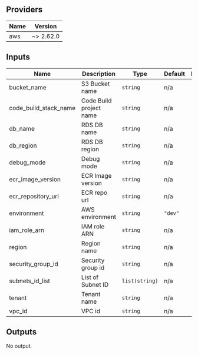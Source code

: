 ## Providers

| Name | Version |
|------|---------|
| aws | ~> 2.62.0 |

## Inputs

| Name | Description | Type | Default | Required |
|------|-------------|------|---------|:-----:|
| bucket\_name | S3 Bucket name | `string` | n/a | yes |
| code\_build\_stack\_name | Code Build project name | `string` | n/a | yes |
| db\_name | RDS DB name | `string` | n/a | yes |
| db\_region | RDS DB region | `string` | n/a | yes |
| debug\_mode | Debug mode | `string` | n/a | yes |
| ecr\_image\_version | ECR Image version | `string` | n/a | yes |
| ecr\_repository\_url | ECR repo url | `string` | n/a | yes |
| environment | AWS environment | `string` | `"dev"` | no |
| iam\_role\_arn | IAM role ARN | `string` | n/a | yes |
| region | Region name | `string` | n/a | yes |
| security\_group\_id | Security group id | `string` | n/a | yes |
| subnets\_id\_list | List of Subnet ID | `list(string)` | n/a | yes |
| tenant | Tenant name | `string` | n/a | yes |
| vpc\_id | VPC id | `string` | n/a | yes |

## Outputs

No output.

